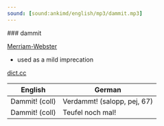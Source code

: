```yaml
---
sound: [sound:ankimd/english/mp3/dammit.mp3]
---
```


\### dammit

[Merriam-Webster](https://www.merriam-webster.com/dictionary/dammit)

- used as a mild imprecation

[dict.cc](https://www.dict.cc/dammit)

| English        | German       |
| -------------- | ------------ |
| Dammit! (coll) | Verdammt! (salopp, pej, 67) |
| Dammit! (coll) | Teufel noch mal! |
